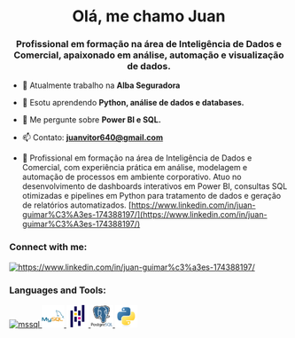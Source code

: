 <h1 align="center">Olá, me chamo Juan</h1>
<h3 align="center">Profissional em formação na área de Inteligência de Dados e Comercial, apaixonado em análise, automação e visualização de dados.</h3>

- 🔭 Atualmente trabalho na **Alba Seguradora**

- 🌱 Esotu aprendendo **Python, análise de dados e databases.**

- 💬 Me pergunte sobre **Power BI e SQL.**

- 📫 Contato: **juanvitor640@gmail.com**

- 📄 Profissional em formação na área de Inteligência de Dados e Comercial, com experiência prática em análise, modelagem e automação de processos em ambiente corporativo. Atuo no desenvolvimento de dashboards interativos em Power BI, consultas SQL otimizadas e pipelines em Python para tratamento de dados e geração de relatórios automatizados. [https://www.linkedin.com/in/juan-guimar%C3%A3es-174388197/](https://www.linkedin.com/in/juan-guimar%C3%A3es-174388197/)

<h3 align="left">Connect with me:</h3>
<p align="left">
<a href="https://linkedin.com/in/https://www.linkedin.com/in/juan-guimar%c3%a3es-174388197/" target="blank"><img align="center" src="https://raw.githubusercontent.com/rahuldkjain/github-profile-readme-generator/master/src/images/icons/Social/linked-in-alt.svg" alt="https://www.linkedin.com/in/juan-guimar%c3%a3es-174388197/" height="30" width="40" /></a>
</p>

<h3 align="left">Languages and Tools:</h3>
<p align="left"> <a href="https://www.microsoft.com/en-us/sql-server" target="_blank" rel="noreferrer"> <img src="https://www.svgrepo.com/show/303229/microsoft-sql-server-logo.svg" alt="mssql" width="40" height="40"/> </a> <a href="https://www.mysql.com/" target="_blank" rel="noreferrer"> <img src="https://raw.githubusercontent.com/devicons/devicon/master/icons/mysql/mysql-original-wordmark.svg" alt="mysql" width="40" height="40"/> </a> <a href="https://pandas.pydata.org/" target="_blank" rel="noreferrer"> <img src="https://raw.githubusercontent.com/devicons/devicon/2ae2a900d2f041da66e950e4d48052658d850630/icons/pandas/pandas-original.svg" alt="pandas" width="40" height="40"/> </a> <a href="https://www.postgresql.org" target="_blank" rel="noreferrer"> <img src="https://raw.githubusercontent.com/devicons/devicon/master/icons/postgresql/postgresql-original-wordmark.svg" alt="postgresql" width="40" height="40"/> </a> <a href="https://www.python.org" target="_blank" rel="noreferrer"> <img src="https://raw.githubusercontent.com/devicons/devicon/master/icons/python/python-original.svg" alt="python" width="40" height="40"/> </a> </p>
